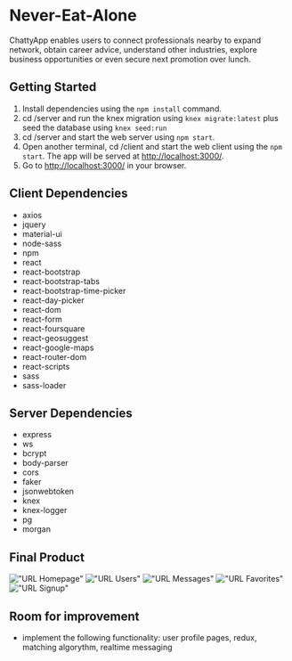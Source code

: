# Never-Eat-Alone

ChattyApp enables users to connect professionals nearby to expand network, obtain career advice, understand other industries, explore business opportunities or even secure next promotion over lunch.

## Getting Started

1. Install dependencies using the `npm install` command.
2. cd /server and run the knex migration using `knex migrate:latest` plus seed the database using `knex seed:run`
3. cd /server and start the web server using `npm start`.
4. Open another terminal, cd /client and start the web client using the `npm start`. The app will be served at <http://localhost:3000/>.
5. Go to <http://localhost:3000/> in your browser.

## Client Dependencies

- axios
- jquery
- material-ui
- node-sass
- npm
- react
- react-bootstrap
- react-bootstrap-tabs
- react-bootstrap-time-picker
- react-day-picker
- react-dom
- react-form
- react-foursquare
- react-geosuggest
- react-google-maps
- react-router-dom
- react-scripts
- sass
- sass-loader

## Server Dependencies

- express
- ws
- bcrypt
- body-parser
- cors
- faker
- jsonwebtoken
- knex
- knex-logger
- pg
- morgan

## Final Product

!["URL Homepage"](https://github.com/Kirapan/Never-Eat-Alone/docs/Home.png?raw=true)
!["URL Users"](https://github.com/Kirapan/Never-Eat-Alone/docs/Find.png?raw=true)
!["URL Messages"](https://github.com/Kirapan/Never-Eat-Alone/docs/Messages.png?raw=true)
!["URL Favorites"](https://github.com/Kirapan/Never-Eat-Alone/docs/Favorites.png?raw=true)
!["URL Signup"](https://github.com/Kirapan/Never-Eat-Alone/docs/Signup.png?raw=true)

## Room for improvement

- implement the following functionality: user profile pages, redux, matching algorythm, realtime messaging
